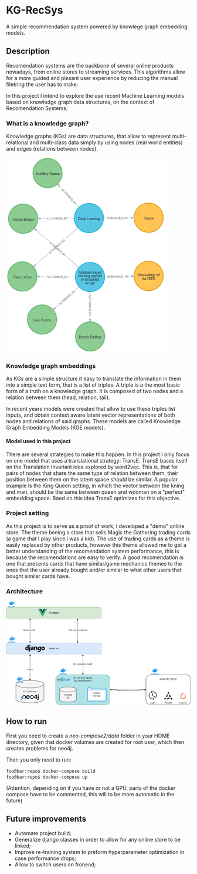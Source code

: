 # KG-RecSys
A simple recommendation system powered by knowlege graph embedding models.

## Description
Recomendation systems are the backbone of several online products nowadays, from online stores to streaming services. This algorithms allow for a more guided and plesant user experience by reducing the manual filetring the user has to make.

In this project I intend to explore the use recent Machine Learning models based on knowledge graph data structures, on the context of Recomendation Systems.

### What is a knowledge graph?
Knowledge graphs (KGs) are data structures, that allow to represent multi-relational and multi-class data simply by using nodes (real world entities) and edges (relations between nodes).

![](images/graph.png)

### Knowledge graph embeddings

As KGs are a simple structure it easy to translate the information in them into a simple text form, that is a list of triples. A triple is a the most basic form of a truth on a knowledge graph. It is composed of two nodes and a relation between them (head, relation, tail). 

In recent years models were created that allow to use these triples list inputs, and obtain context aware latent vector representations of both nodes and relations of said graphs. These models are called Knowledge Graph Embedding Models (KGE models).

#### Model used in this project

There are several strategies to make this happen. In this project I only focus on one model that uses a translational strategy: TransE. TransE bases itself on the Translation Invariant idea explored by word2vec. This is, that for pairs of nodes that share the same type of relation between them, their position between them on the latent space should be similar. A popular example is the King Queen setting, in which the vector between the kning and man, should be the same between queen and wooman on a "perfect" embedding space. Baed on this idea TransE optimizes for this objective.

### Project setting

As this project is to serve as a proof of work, I developed a "demo" online store. The theme beeing a store that sells Magic the Gathering trading cards (a game that I play since i was a kid). The use of trading cards as a theme is easily replaced by other products, however this theme allowed me to get a better understanding of the recomendation system performance, this is because the recomendations are easy to verify. A good recomendation is one that presents cards that have similar/game mechanics themes to the ones that the user already bought and/or similar to what other users that bought similar cards have.

### Architecture

![](images/KGREC.png)

## How to run

First you need to create a *neo-compose2/data* folder in your HOME directory, given that docker volumes are created for root user, which then creates problems for neo4j.

Then you only need to run:

```console
foo@bar:repo$ docker-compose build
foo@bar:repo$ docker-compose up
```

(Attention, depending on if you have or not a GPU, parts of the docker compose have to be commented, this will to be more automatic in the future)

## Future improvements
- Automate project build;
- Generalize django classes in order to allow for any online store to be linked;
- Improve re-training system to preform hyperparameter optimization in case performance drops;
- Allow to switch users on fronend;
